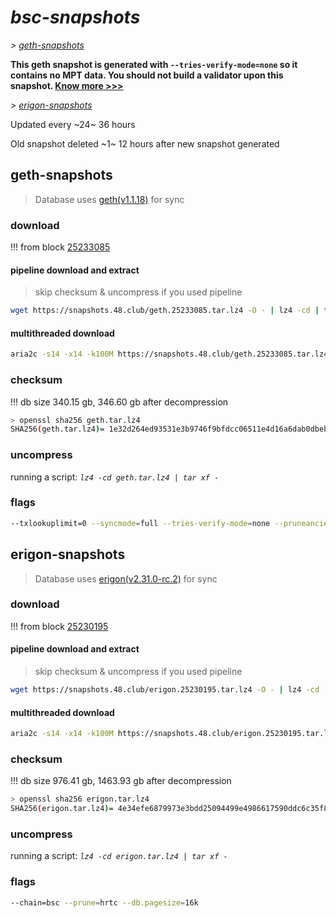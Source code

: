 # *bsc-snapshots*


*\> [geth-snapshots](#geth-snapshots)*

**This geth snapshot is generated with `--tries-verify-mode=none` so it contains no MPT data. You should not build a validator upon this snapshot. [Know more >>>](https://github.com/bnb-chain/bsc/pull/926)**

*\> [erigon-snapshots](#erigon-snapshots)*

Updated every ~24~ 36 hours

Old snapshot deleted ~1~ 12 hours after new snapshot generated

## geth-snapshots


> Database uses [geth(v1.1.18)](https://github.com/bnb-chain/bsc/releases/tag/v1.1.18) for sync


### download

<!-- begin_geth -->

!!! from block [25233085](https://bscscan.com/block/25233085)

#### pipeline download and extract
> skip checksum & uncompress if you used pipeline
```bash
wget https://snapshots.48.club/geth.25233085.tar.lz4 -O - | lz4 -cd | tar xf -
```

#### multithreaded download

```bash
aria2c -s14 -x14 -k100M https://snapshots.48.club/geth.25233085.tar.lz4 -o geth.tar.lz4
```


### checksum

!!! db size 340.15 gb, 346.60 gb after decompression
```bash
> openssl sha256 geth.tar.lz4
SHA256(geth.tar.lz4)= 1e32d264ed93531e3b9746f9bfdcc06511e4d16a6dab0dbebf0b9dee3ec75580
```

<!-- end_geth -->

### uncompress


running a script: _`lz4 -cd geth.tar.lz4 | tar xf -`_


### flags


```bash
--txlookuplimit=0 --syncmode=full --tries-verify-mode=none --pruneancient=true --diffblock=5000
```


## erigon-snapshots


> Database uses [erigon(v2.31.0-rc.2)](https://github.com/ledgerwatch/erigon/releases/tag/v2.31.0-rc.2) for sync


### download

<!-- begin_erigon -->

!!! from block [25230195](https://bscscan.com/block/25230195)

#### pipeline download and extract
> skip checksum & uncompress if you used pipeline
```bash
wget https://snapshots.48.club/erigon.25230195.tar.lz4 -O - | lz4 -cd | tar xf -
```

#### multithreaded download

```bash
aria2c -s14 -x14 -k100M https://snapshots.48.club/erigon.25230195.tar.lz4 -o erigon.tar.lz4
```


### checksum

!!! db size 976.41 gb, 1463.93 gb after decompression
```bash
> openssl sha256 erigon.tar.lz4
SHA256(erigon.tar.lz4)= 4e34efe6879973e3bdd25094499e4986617590ddc6c35f880e7916427f0d05d7
```

<!-- end_erigon -->


### uncompress


running a script: _`lz4 -cd erigon.tar.lz4 | tar xf -`_


### flags


```bash
--chain=bsc --prune=hrtc --db.pagesize=16k
```
